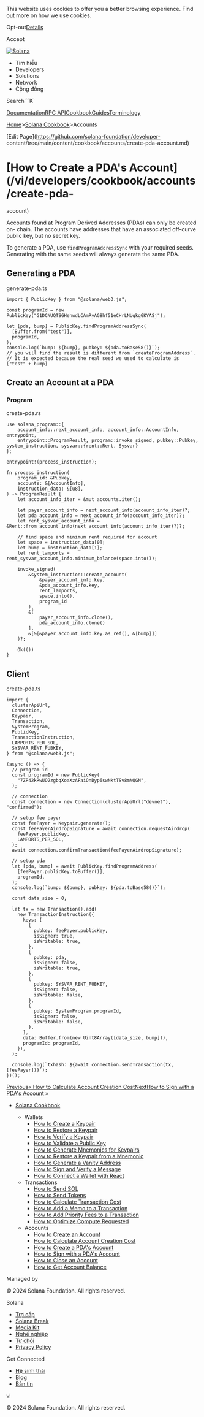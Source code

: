 This website uses cookies to offer you a better browsing experience. Find out
more on how we use cookies.

Opt-out[Details](/vi/privacy-policy#collection-of-information)

Accept

[![Solana](/_next/static/media/logotype-dark.f79d530d.svg)](/vi)

  * Tìm hiểu
  * Developers
  * Solutions
  * Network
  * Cộng đồng 

Search```K`

[Documentation](/vi/docs)[RPC
API](/vi/docs/rpc)[Cookbook](/vi/developers/cookbook)[Guides](/vi/developers/guides)[Terminology](/vi/docs/terminology)

[Home](/vi)>[Solana Cookbook](/vi/developers/cookbook)>Accounts

[Edit Page](https://github.com/solana-foundation/developer-
content/tree/main/content/cookbook/accounts/create-pda-account.md)

# [How to Create a PDA's Account](/vi/developers/cookbook/accounts/create-pda-
account)

Accounts found at Program Derived Addresses (PDAs) can only be created on-
chain. The accounts have addresses that have an associated off-curve public
key, but no secret key.

To generate a PDA, use `findProgramAddressSync` with your required seeds.
Generating with the same seeds will always generate the same PDA.

## Generating a PDA #

generate-pda.ts

    
    
    import { PublicKey } from "@solana/web3.js";
     
    const programId = new PublicKey("G1DCNUQTSGHehwdLCAmRyAG8hf51eCHrLNUqkgGKYASj");
     
    let [pda, bump] = PublicKey.findProgramAddressSync(
      [Buffer.from("test")],
      programId,
    );
    console.log(`bump: ${bump}, pubkey: ${pda.toBase58()}`);
    // you will find the result is different from `createProgramAddress`.
    // It is expected because the real seed we used to calculate is ["test" + bump]

## Create an Account at a PDA #

### Program #

create-pda.rs

    
    
    use solana_program::{
        account_info::next_account_info, account_info::AccountInfo, entrypoint,
        entrypoint::ProgramResult, program::invoke_signed, pubkey::Pubkey, system_instruction, sysvar::{rent::Rent, Sysvar}
    };
     
    entrypoint!(process_instruction);
     
    fn process_instruction(
        program_id: &Pubkey,
        accounts: &[AccountInfo],
        instruction_data: &[u8],
    ) -> ProgramResult {
        let account_info_iter = &mut accounts.iter();
     
        let payer_account_info = next_account_info(account_info_iter)?;
        let pda_account_info = next_account_info(account_info_iter)?;
        let rent_sysvar_account_info = &Rent::from_account_info(next_account_info(account_info_iter)?)?;
     
        // find space and minimum rent required for account
        let space = instruction_data[0];
        let bump = instruction_data[1];
        let rent_lamports = rent_sysvar_account_info.minimum_balance(space.into());
     
        invoke_signed(
            &system_instruction::create_account(
                &payer_account_info.key,
                &pda_account_info.key,
                rent_lamports,
                space.into(),
                program_id
            ),
            &[
                payer_account_info.clone(),
                pda_account_info.clone()
            ],
            &[&[&payer_account_info.key.as_ref(), &[bump]]]
        )?;
     
        Ok(())
    }

## Client #

create-pda.ts

    
    
    import {
      clusterApiUrl,
      Connection,
      Keypair,
      Transaction,
      SystemProgram,
      PublicKey,
      TransactionInstruction,
      LAMPORTS_PER_SOL,
      SYSVAR_RENT_PUBKEY,
    } from "@solana/web3.js";
     
    (async () => {
      // program id
      const programId = new PublicKey(
        "7ZP42kRwUQ2zgbqXoaXzAFaiQnDyp6swNktTSv8mNQGN",
      );
     
      // connection
      const connection = new Connection(clusterApiUrl("devnet"), "confirmed");
     
      // setup fee payer
      const feePayer = Keypair.generate();
      const feePayerAirdropSignature = await connection.requestAirdrop(
        feePayer.publicKey,
        LAMPORTS_PER_SOL,
      );
      await connection.confirmTransaction(feePayerAirdropSignature);
     
      // setup pda
      let [pda, bump] = await PublicKey.findProgramAddress(
        [feePayer.publicKey.toBuffer()],
        programId,
      );
      console.log(`bump: ${bump}, pubkey: ${pda.toBase58()}`);
     
      const data_size = 0;
     
      let tx = new Transaction().add(
        new TransactionInstruction({
          keys: [
            {
              pubkey: feePayer.publicKey,
              isSigner: true,
              isWritable: true,
            },
            {
              pubkey: pda,
              isSigner: false,
              isWritable: true,
            },
            {
              pubkey: SYSVAR_RENT_PUBKEY,
              isSigner: false,
              isWritable: false,
            },
            {
              pubkey: SystemProgram.programId,
              isSigner: false,
              isWritable: false,
            },
          ],
          data: Buffer.from(new Uint8Array([data_size, bump])),
          programId: programId,
        }),
      );
     
      console.log(`txhash: ${await connection.sendTransaction(tx, [feePayer])}`);
    })();

[Previous« How to Calculate Account Creation
Cost](/vi/developers/cookbook/accounts/calculate-rent)[NextHow to Sign with a
PDA's Account »](/vi/developers/cookbook/accounts/sign-with-pda)

  * [Solana Cookbook](/vi/developers/cookbook)

    * Wallets
      * [How to Create a Keypair](/vi/developers/cookbook/wallets/create-keypair)
      * [How to Restore a Keypair](/vi/developers/cookbook/wallets/restore-keypair)
      * [How to Verify a Keypair](/vi/developers/cookbook/wallets/verify-keypair)
      * [How to Validate a Public Key](/vi/developers/cookbook/wallets/check-publickey)
      * [How to Generate Mnemonics for Keypairs](/vi/developers/cookbook/wallets/generate-mnemonic)
      * [How to Restore a Keypair from a Mnemonic](/vi/developers/cookbook/wallets/restore-from-mnemonic)
      * [How to Generate a Vanity Address](/vi/developers/cookbook/wallets/generate-vanity-address)
      * [How to Sign and Verify a Message](/vi/developers/cookbook/wallets/sign-message)
      * [How to Connect a Wallet with React](/vi/developers/cookbook/wallets/connect-wallet-react)
    * Transactions
      * [How to Send SOL](/vi/developers/cookbook/transactions/send-sol)
      * [How to Send Tokens](/vi/developers/cookbook/transactions/send-tokens)
      * [How to Calculate Transaction Cost](/vi/developers/cookbook/transactions/calculate-cost)
      * [How to Add a Memo to a Transaction](/vi/developers/cookbook/transactions/add-memo)
      * [How to Add Priority Fees to a Transaction](/vi/developers/cookbook/transactions/add-priority-fees)
      * [How to Optimize Compute Requested](/vi/developers/cookbook/transactions/optimize-compute)
    * Accounts
      * [How to Create an Account](/vi/developers/cookbook/accounts/create-account)
      * [How to Calculate Account Creation Cost](/vi/developers/cookbook/accounts/calculate-rent)
      * [How to Create a PDA's Account](/vi/developers/cookbook/accounts/create-pda-account)
      * [How to Sign with a PDA's Account](/vi/developers/cookbook/accounts/sign-with-pda)
      * [How to Close an Account](/vi/developers/cookbook/accounts/close-account)
      * [How to Get Account Balance](/vi/developers/cookbook/accounts/get-account-balance)

Managed by

[](/vi)

[](/youtube)[](/twitter)[](/discord)[](/reddit)[](/github)[](/telegram)

© 2024 Solana Foundation. All rights reserved.

Solana

  * [Trợ cấp](https://solana.org/grants)
  * [Solana Break](https://break.solana.com/)
  * [Media Kit](/vi/branding)
  * [Nghề nghiệp ](https://jobs.solana.com/)
  * [Từ chối](/vi/tos)
  * [Privacy Policy](/vi/privacy-policy)

Get Connected

  * [Hệ sinh thái](/vi/ecosystem)
  * [Blog](/vi/news)
  * [Bản tin](/vi/newsletter)

vi

© 2024 Solana Foundation. All rights reserved.

